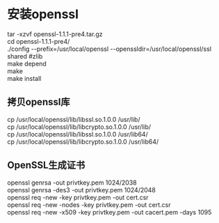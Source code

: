 # 安装openssl
tar -xzvf openssl-1.1.1-pre4.tar.gz  
cd openssl-1.1.1-pre4/  
./config --prefix=/usr/local/openssl --openssldir=/usr/local/openssl/ssl shared #zlib  
make depend  
make  
make install  

## 拷贝openssl库
cp /usr/local/openssl/lib/libssl.so.1.0.0 /usr/lib/  
cp /usr/local/openssl/lib/libcrypto.so.1.0.0 /usr/lib/  
cp /usr/local/openssl/lib/libssl.so.1.0.0 /usr/lib64/  
cp /usr/local/openssl/lib/libcrypto.so.1.0.0 /usr/lib64/  

## OpenSSL生成证书
openssl genrsa -out privtkey.pem 1024/2038  
openssl genrsa -des3 -out privtkey.pem 1024/2048  
openssl req -new -key privtkey.pem -out cert.csr  
openssl req -new -nodes -key privtkey.pem -out cert.csr  
openssl req -new -x509 -key privtkey.pem -out cacert.pem -days 1095  
